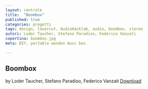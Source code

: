 ```yaml
---
layout: centrale
title:  "Boombox"
published: true
categories: progetti
tags: design, lasercut, AudioHacklab, audio, boombox, stereo
autori: Loder Taucher, Stefano Paradiso, Federico Vanzati
copertina: boombox.jpg
meta: DIY, portable wooden musc box

---
```

## Boombox
by Loder Taucher, Stefano Paradiso, Federico Vanzati
[Download](http://fablabtorino.org/wp-content/uploads/bOOMbOX.7z)
